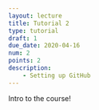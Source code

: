 ```yaml
---
layout: lecture
title: Tutorial 2
type: tutorial
draft: 1
due_date: 2020-04-16
num: 2
points: 2
description:
    - Setting up GitHub
---
```


Intro to the course!